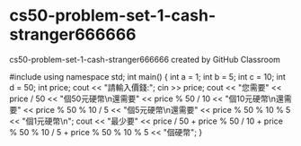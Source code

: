 # cs50-problem-set-1-cash-stranger666666
cs50-problem-set-1-cash-stranger666666 created by GitHub Classroom

#include <iostream>
using namespace std;
int main() {
    int a = 1;
    int b = 5;
    int c = 10;
    int d = 50;
    int price;
    cout << "請輸入價錢:";
    cin >> price;
    cout << "您需要" 
    << price / 50 << "個50元硬幣\n還需要" 
    << price % 50 / 10 << "個10元硬幣\n還需要" 
    << price % 50 % 10 / 5 << "個5元硬幣\n還需要" 
    << price % 50 % 10 % 5 << "個1元硬幣\n";
    cout << "最少要" 
    << price / 50 + 
    price % 50 / 10 + 
    price % 50 % 10 / 5 + 
    price % 50 % 10 % 5 
    << "個硬幣";
}
